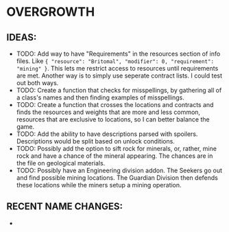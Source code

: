 # OVERGROWTH

## **IDEAS:**
- TODO: Add way to have "Requirements" in the resources section of info files. Like ```{ "resource": "Britomal", "modifier": 0, "requirement": "mining" }```. This lets me restrict access to resources until requirements are met. Another way is to simply use seperate contract lists. I could test out both ways.
- TODO: Create a function that checks for misspellings, by gathering all of a class's names and then finding examples of misspellings.
- TODO: Create a function that crosses the locations and contracts and finds the resources and weights that are more and less common, resources that are exclusive to locations, so I can better balance the game.
- TODO: Add the ability to have descriptions parsed with spoilers. Descriptions would be split based on unlock conditions.
- TODO: Possibly add the option to sift rock for minerals, or, rather, mine rock and have a chance of the mineral appearing. The chances are in the file on geological materials.
- TODO: Possibly have an Engineering division addon. The Seekers go out and find possible mining locations. The Guardian Division then defends these locations while the miners setup a mining operation.

## **RECENT NAME CHANGES:**
- 